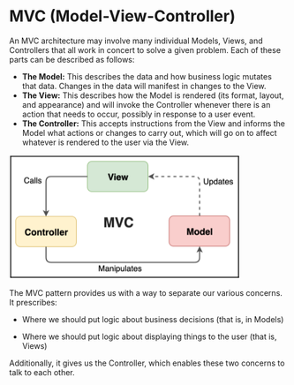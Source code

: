 # MVC (Model-View-Controller)

An MVC architecture may involve many individual Models, Views, and Controllers that all work in concert to
solve a given problem. Each of these parts can be described as follows:

- **The Model:** This describes the data and how business logic mutates that data.
  Changes in the data will manifest in changes to the View.
- **The View:** This describes how the Model is rendered (its format, layout, and
  appearance) and will invoke the Controller whenever there is an action that
  needs to occur, possibly in response to a user event.
- **The Controller:** This accepts instructions from the View and informs the Model
  what actions or changes to carry out, which will go on to affect whatever is
  rendered to the user via the View.

![alt text](image.png)

The MVC pattern provides us with a way to separate our various concerns.
It prescribes:

- Where we should put logic about business decisions (that is, in Models)

- Where we should put logic about displaying things to the user (that is, Views)

Additionally, it gives us the Controller, which enables these two concerns to talk to each other.
